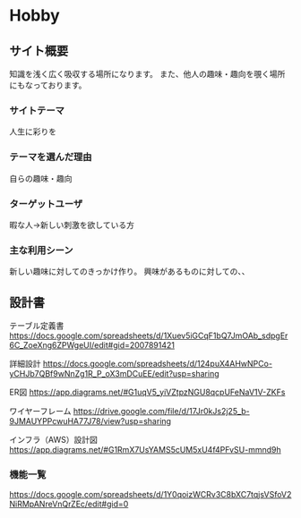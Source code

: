 #  Hobby

## サイト概要
  知識を浅く広く吸収する場所になります。
  また、他人の趣味・趣向を覗く場所にもなっております。

### サイトテーマ
  人生に彩りを

### テーマを選んだ理由
  自らの趣味・趣向

### ターゲットユーザ
  暇な人→新しい刺激を欲している方
  
### 主な利用シーン
  新しい趣味に対してのきっかけ作り。
  興味があるものに対しての、、

## 設計書
  テーブル定義書
    <https://docs.google.com/spreadsheets/d/1Xuev5iGCqF1bQ7JmOAb_sdpgEr6C_ZoeXng6ZPWgeUI/edit#gid=2007891421>

  詳細設計
    <https://docs.google.com/spreadsheets/d/124puX4AHwNPCo-yCHJb7QBf9wNnZg1R_P_oX3mDCuEE/edit?usp=sharing>

  ER図
    <https://app.diagrams.net/#G1uqV5_yiVZtpzNGU8qcpUFeNaV1V-ZKFs>

  ワイヤーフレーム
    <https://drive.google.com/file/d/17Jr0kJs2j25_b-9JMAUYPPcwuHA77J78/view?usp=sharing>

  インフラ（AWS）設計図
    <https://app.diagrams.net/#G1RmX7UsYAMS5cUM5xU4f4PFvSU-mmnd9h>

### 機能一覧
  <https://docs.google.com/spreadsheets/d/1Y0qoizWCRv3C8bXC7tqjsVSfoV2NiRMpANreVnQrZEc/edit#gid=0>


